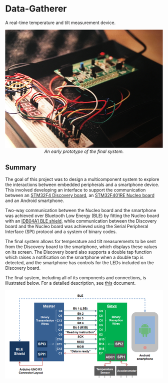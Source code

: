 # Data-Gatherer

A real-time temperature and tilt measurement device.

<p align="center">
  <img src="https://github.com/diegomacario/Data-Gatherer/blob/master/readme_images/early_prototype.png"/>
  <em>An early prototype of the final system.</em>
</p>

## Summary

The goal of this project was to design a multicomponent system to explore the interactions between embedded peripherals and a smartphone device. This involved developing an interface to support the communication between an [STM32F4 Discovery board](http://www.st.com/en/evaluation-tools/stm32f4discovery.html), an [STM32F401RE Nucleo board](http://www.st.com/en/evaluation-tools/nucleo-f401re.html) and an Android smartphone.

Two-way communication between the Nucleo board and the smartphone was achieved over Bluetooth Low Energy (BLE) by fitting the Nucleo board with an [IDB04A1 BLE shield](http://www.st.com/en/ecosystems/x-nucleo-idb04a1.html), while communication between the Discovery board and the Nucleo board was achieved using the Serial Peripheral Interface (SPI) protocol and a system of binary codes.

The final system allows for temperature and tilt measurements to be sent from the Discovery board to the smartphone, which displays these values on its screen. The Discovery board also supports a double tap function which raises a notification on the smartphone when a double tap is detected, and the smartphone has controls for the LEDs included on the Discovery board.

The final system, including all of its components and connections, is illustrated below. For a detailed description, see [this](https://github.com/diegomacario/Data-Gatherer/blob/master/documentation/data_gatherer.pdf) document.

<p align="center">
  <img src="https://github.com/diegomacario/Data-Gatherer/blob/master/readme_images/complete_system.png"/>
</p>

